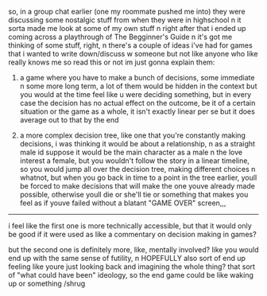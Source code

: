 so, in a group chat earlier (one my roommate pushed me into) 
they were discussing some nostalgic stuff from when they were in highschool
n it sorta made me look at some of my own stuff
n right after that i ended up coming across a playthrough of The Begginner's Guide
n it's got me thinking of some stuff, right,
n there's a couple of ideas i've had for games that i wanted to write down/discuss w someone but not like anyone who like really knows me so read this or not im just gonna explain them:

1. a game where you have to make a bunch of decisions,
	some immediate n some more long term,
	a lot of them would be hidden in the context but you would at the time feel like u were deciding something,
	but in every case the decision has no actual effect on the outcome,
	be it of a certain situation or the game as a whole,
	it isn't exactly linear per se but it does average out to that by the end

2. a more complex decision tree,
	like one that you're constantly making decisions,
	i was thinking it would be about a relationship,
	n as a straight male id suppose it would be the main character as a male n the love interest a female,
	but you wouldn't follow the story in a linear timeline,
	so you would jump all over the decision tree,
	making different choices n whatnot,
	but when you go back in time to a point in the tree earlier,
	youll be forced to make decisions that will make the one youve already made possible,
	otherwise youll die or she'll tie or something that makes you feel as if youve failed without a blatant "GAME OVER" screen,,,

---

i feel like the first one is more technically accessible,
but that it would only be good if it were used as like a commentary on decision making in games?

but the second one is definitely more, like, mentally involved?
like you would end up with the same sense of futility,
n HOPEFULLY also sort of end up feeling like youre just looking back and imagining the whole thing?
that sort of "what could have been" ideology,
so the end game could be like waking up or something /shrug